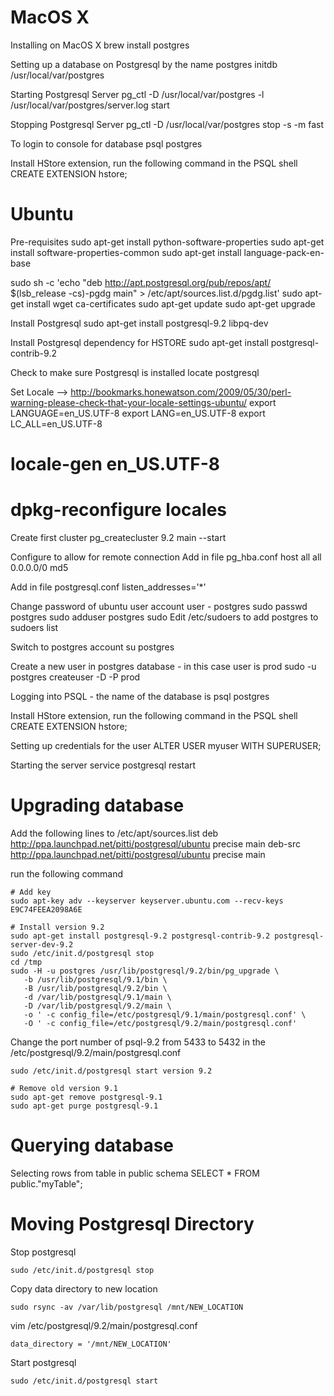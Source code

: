 MacOS X
===========================================================
Installing on MacOS X
  brew install postgres

Setting up a database on Postgresql by the name postgres 
  initdb /usr/local/var/postgres

Starting Postgresql Server
  pg_ctl -D /usr/local/var/postgres -l /usr/local/var/postgres/server.log start

Stopping Postgresql Server
  pg_ctl -D /usr/local/var/postgres stop -s -m fast

To login to console for database <postgres>
  psql postgres

Install HStore extension, run the following command in the PSQL shell
  CREATE EXTENSION hstore;

Ubuntu 
===========================================================
Pre-requisites
  sudo apt-get install python-software-properties
  sudo apt-get install software-properties-common
  sudo apt-get install language-pack-en-base

  sudo sh -c 'echo "deb http://apt.postgresql.org/pub/repos/apt/ $(lsb_release -cs)-pgdg main" > /etc/apt/sources.list.d/pgdg.list'
  sudo apt-get install wget ca-certificates
  sudo apt-get update
  sudo apt-get upgrade

Install Postgresql
  sudo apt-get install postgresql-9.2 libpq-dev

Install Postgresql dependency for HSTORE
  sudo apt-get install postgresql-contrib-9.2

Check to make sure Postgresql is installed
  locate postgresql

Set Locale --> http://bookmarks.honewatson.com/2009/05/30/perl-warning-please-check-that-your-locale-settings-ubuntu/ 
  export LANGUAGE=en_US.UTF-8
  export LANG=en_US.UTF-8
  export LC_ALL=en_US.UTF-8
  # locale-gen en_US.UTF-8
  # dpkg-reconfigure locales

Create first cluster
  pg_createcluster 9.2 main --start

Configure to allow for remote connection
  Add in file pg_hba.conf
    host all all 0.0.0.0/0 md5

  Add in file postgresql.conf
    listen_addresses='*'

Change password of ubuntu user account user - postgres 
  sudo passwd postgres
  sudo adduser postgres sudo
  Edit /etc/sudoers to add postgres to sudoers list  

Switch to postgres account
  su postgres

Create a new user in postgres database - in this case user is prod
  sudo -u postgres createuser -D -P prod

Logging into PSQL - the name of the database is  <postgres>
  psql postgres

Install HStore extension, run the following command in the PSQL shell
  CREATE EXTENSION hstore;

Setting up credentials for the user
  ALTER USER myuser WITH SUPERUSER;

Starting the server
  service postgresql restart

Upgrading database 
==================
Add the following lines to /etc/apt/sources.list
  deb http://ppa.launchpad.net/pitti/postgresql/ubuntu precise main 
  deb-src http://ppa.launchpad.net/pitti/postgresql/ubuntu precise main

run the following command  
```console
# Add key
sudo apt-key adv --keyserver keyserver.ubuntu.com --recv-keys E9C74FEEA2098A6E

# Install version 9.2
sudo apt-get install postgresql-9.2 postgresql-contrib-9.2 postgresql-server-dev-9.2
sudo /etc/init.d/postgresql stop
cd /tmp
sudo -H -u postgres /usr/lib/postgresql/9.2/bin/pg_upgrade \
   -b /usr/lib/postgresql/9.1/bin \
   -B /usr/lib/postgresql/9.2/bin \
   -d /var/lib/postgresql/9.1/main \
   -D /var/lib/postgresql/9.2/main \
   -o ' -c config_file=/etc/postgresql/9.1/main/postgresql.conf' \
   -O ' -c config_file=/etc/postgresql/9.2/main/postgresql.conf'
```

Change the port number of psql-9.2 from 5433 to 5432 in the 
/etc/postgresql/9.2/main/postgresql.conf

```console
sudo /etc/init.d/postgresql start version 9.2

# Remove old version 9.1
sudo apt-get remove postgresql-9.1
sudo apt-get purge postgresql-9.1
```



Querying database
==============================
Selecting rows from table in public schema
  SELECT 
    * 
  FROM 
    public."myTable";

Moving Postgresql Directory
==============================
Stop postgresql
```
sudo /etc/init.d/postgresql stop
```

Copy data directory to new location
```
sudo rsync -av /var/lib/postgresql /mnt/NEW_LOCATION
```

vim /etc/postgresql/9.2/main/postgresql.conf
```
data_directory = '/mnt/NEW_LOCATION'
```

Start postgresql
```
sudo /etc/init.d/postgresql start
```